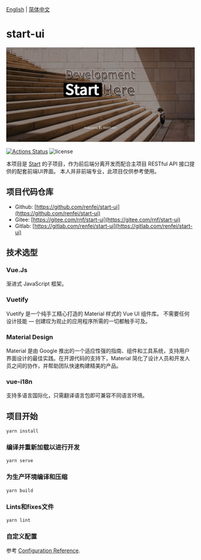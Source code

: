 [English](README.md) | [简体中文](README_zh_CN.md)

# start-ui

![start-ui](./docs/assets/img/social.jpg)

[![Actions Status](https://github.com/renfei/start-ui/workflows/build/badge.svg)](https://github.com/renfei/start-ui/actions/workflows/build.yml)
![license](https://img.shields.io/github/license/renfei/start-ui.svg)

本项目是 [Start](https://github.com/renfei/start) 的子项目，作为前后端分离开发而配合主项目 RESTful API 接口提供的配套前端UI界面。
本人并非前端专业，此项目仅供参考使用。

## 项目代码仓库

- Github: [https://github.com/renfei/start-ui](https://github.com/renfei/start-ui)
- Gitee: [https://gitee.com/rnf/start-ui](https://gitee.com/rnf/start-ui)
- Gitlab: [https://gitlab.com/renfei/start-ui](https://gitlab.com/renfei/start-ui)

## 技术选型

### Vue.Js

渐进式 JavaScript 框架。

### Vuetify

Vuetify 是一个纯手工精心打造的 Material 样式的 Vue UI 组件库。 不需要任何设计技能 — 创建叹为观止的应用程序所需的一切都触手可及。

### Material Design

Material 是由 Google 推出的一个适应性强的指南、组件和工具系统，支持用户界面设计的最佳实践。在开源代码的支持下，Material 简化了设计人员和开发人员之间的协作，并帮助团队快速构建精美的产品。

### vue-i18n

支持多语言国际化，只需翻译语言包即可兼容不同语言环境。

## 项目开始

```
yarn install
```

### 编译并重新加载以进行开发
```
yarn serve
```

### 为生产环境编译和压缩
```
yarn build
```

### Lints和fixes文件
```
yarn lint
```

### 自定义配置
参考 [Configuration Reference](https://cli.vuejs.org/config/).